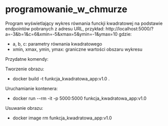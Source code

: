 # programowanie_w_chmurze
Program wyświetlający wykres równania funckji kwadratowej na podstawie endpointów pobranych z adresu URL, przykład:
http://localhost:5000/?a=-3&b=1&c=6&xmin=-5&xmax=5&ymin=-1&ymax=10
gdzie:
- a, b, c: parametry równania kwadratowego 
- xmin, xmax, ymin, ymax: graniczne wartości obszaru wykresu 

Przydatne komendy:

Tworzenie obrazu:
- docker build -t funkcja_kwadratowa_app:v1.0 .  

Uruchamianie kontenera:
- docker run --rm -it -p 5000:5000 funkcja_kwadratowa_app:v1.0 

Usuwanie obrazu:
- docker image rm funkcja_kwadratowa_app:v1.0 
